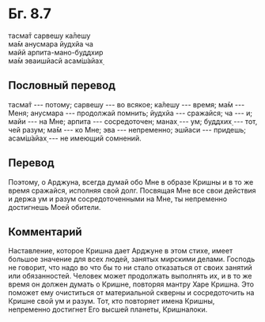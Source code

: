 # Бг. 8.7
тасма̄т сарвешу ка̄лешу<br/>
ма̄м анусмара йудхйа ча<br/>
майй арпита-мано-буддхир<br/>
ма̄м эваишйасй асам̇ш́айах̣
## Пословный перевод

тасма̄т --- потому; сарвешу --- во всякое; ка̄лешу --- время; ма̄м ---
Меня; анусмара --- продолжай помнить; йудхйа --- сражайся; ча --- и;
майи --- на Мне; арпита --- сосредоточен; манах̣ --- ум; буддхих̣ --- тот,
чей разум; ма̄м --- ко Мне; эва --- непременно; эшйаси --- придешь;
асам̇ш́айах̣ --- не имеющий сомнений.

## Перевод

Поэтому, о Арджуна, всегда думай обо Мне в образе Кришны и в то же время
сражайся, исполняя свой долг. Посвящая Мне все свои действия и держа ум
и разум сосредоточенными на Мне, ты непременно достигнешь Моей обители.

## Комментарий

Наставление, которое Кришна дает Арджуне в этом стихе, имеет большое
значение для всех людей, занятых мирскими делами. Господь не говорит,
что надо во что бы то ни стало отказаться от своих занятий или
обязанностей. Человек может продолжать выполнять их, и в то же время он
должен думать о Кришне, повторяя мантру Харе Кришна. Это поможет ему
очиститься от материальной скверны и сосредоточить на Кришне свой ум и
разум. Тот, кто повторяет имена Кришны, непременно достигнет Его высшей
планеты, Кришналоки.
